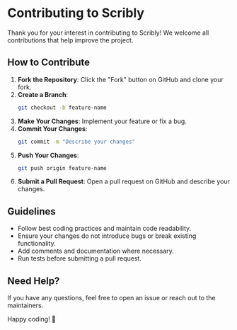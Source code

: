 # Contributing to Scribly

Thank you for your interest in contributing to Scribly! We welcome all contributions that help improve the project.

## How to Contribute
1. **Fork the Repository**: Click the "Fork" button on GitHub and clone your fork.
2. **Create a Branch**: 
   ```bash
   git checkout -b feature-name
   ```
3. **Make Your Changes**: Implement your feature or fix a bug.
4. **Commit Your Changes**: 
   ```bash
   git commit -m "Describe your changes"
   ```
5. **Push Your Changes**:
   ```bash
   git push origin feature-name
   ```
6. **Submit a Pull Request**: Open a pull request on GitHub and describe your changes.

## Guidelines
- Follow best coding practices and maintain code readability.
- Ensure your changes do not introduce bugs or break existing functionality.
- Add comments and documentation where necessary.
- Run tests before submitting a pull request.

## Need Help?
If you have any questions, feel free to open an issue or reach out to the maintainers.

Happy coding! 🚀
